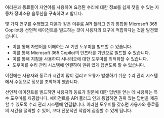 여러분과 동료들이 자연어를 사용하여 요청된 수리에 대한 정보를 쉽게 찾을 수 있는 자동차 정비소용 솔루션을 구축하려고 합니다.

몇 가지 연구를 수행했고 다음과 같은 이유로 API 플러그 인과 통합된 Microsoft 365 Copilot용 선언적 에이전트를 빌드하는 것이 사용자의 요구에 적합하다는 것을 발견했습니다.

- 이를 통해 자연어를 이해하는 AI 기반 도우미를 빌드할 수 있습니다.
- 이를 통해 Microsoft 365 Copilot의 인프라를 기반으로 빌드할 수 있습니다.
- 이를 통해 지침을 사용하여 시나리오에 대한 도우미를 최적화할 수 있습니다.
- 도우미를 수리 관리 시스템에 연결하여 권위 있게 답변도록 할 수 있습니다.

이전에는 사용자와 동료가 시간이 많이 걸리고 오류가 발생하기 쉬운 수리 관리 시스템에서 수동으로 정보를 조회해야 했습니다.

선언적 에이전트를 빌드하면 사용자와 동료가 질문에 대한 답변을 얻는 데 사용하는 특수 도우미를 제공합니다. 에이전트를 API 플러그 인과 통합하면 권위 있는 답변을 제공할 수 있도록 수리 관리 시스템에 연결합니다. 이러한 도우미를 갖추면 사용자와 동료들의 시간을 절약할 수 있어, 보다 전문적인 작업에 집중할 수 있게 됩니다.
